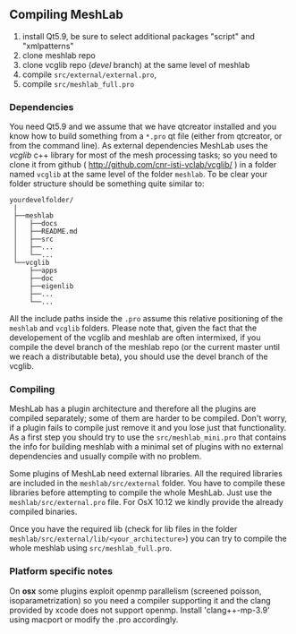 ## Compiling MeshLab

1. install Qt5.9, be sure to select additional packages "script" and "xmlpatterns"
2. clone meshlab repo
3. clone vcglib repo (_devel_ branch) at the same level of meshlab 
4. compile `src/external/external.pro`, 
5. compile `src/meshlab_full.pro`

### Dependencies
You need Qt5.9 and we assume that we have qtcreator installed and you know how to build something from a `*.pro` qt file (either from qtcreator, or from the command line). As external dependencies MeshLab uses the _vcglib_ c++ library for most of the mesh processing tasks; so you need to clone it from github ( http://github.com/cnr-isti-vclab/vcglib/ ) in a folder named `vcglib` at the same level of the folder `meshlab`. To be clear your folder structure should be something quite similar to:

    yourdevelfolder/
     |
     ├──meshlab
     │   ├──docs
     │   ├──README.md
     │   ├──src
     │   ├──...
     │   └──...
     └──vcglib
         ├──apps
         ├──doc
         ├──eigenlib
         ├──...
         └──...

All the include paths inside the `.pro` assume this relative positioning of the `meshlab` and `vcglib` folders. Please note that, given the fact that the developement of the vcglib and meshlab are often intermixed, if you compile the devel branch of the meshlab repo (or the current master until we reach a distributable beta), you should use the devel branch of the vcglib. 

### Compiling
MeshLab has a plugin architecture and therefore all the plugins are compiled separately; some of them are harder to be compiled. Don't worry, if a plugin fails to compile just remove it and you lose just that functionality. As a first step you should try to use the `src/meshlab_mini.pro` that contains the info for building meshlab with a minimal set of plugins with no external dependencies and usually compile with no problem.

Some plugins of MeshLab need external libraries. All the required libraries are included in the `meshlab/src/external` folder. You have to compile these libraries before attempting to compile the whole MeshLab. Just use the `meshlab/src/external.pro` file. For OsX 10.12 we kindly provide the already compiled binaries. 

Once you have the required lib (check for lib files in the folder `meshlab/src/external/lib/<your_architecture>`) you can try to compile the whole meshlab using `src/meshlab_full.pro`. 

### Platform specific notes
On __osx__ some plugins exploit openmp parallelism (screened poisson, isoparametrization) so you need a compiler supporting it and the clang provided by xcode does not support openmp. Install 'clang++-mp-3.9' using macport or modify the .pro accordingly.

